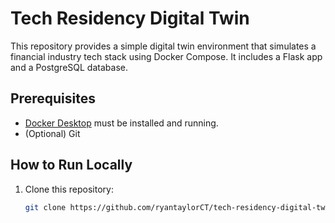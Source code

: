# Tech Residency Digital Twin

This repository provides a simple digital twin environment that simulates a financial industry tech stack using Docker Compose. It includes a Flask app and a PostgreSQL database.

## Prerequisites

- [Docker Desktop](https://www.docker.com/products/docker-desktop) must be installed and running.
- (Optional) Git

## How to Run Locally

1. Clone this repository:
   ```bash
   git clone https://github.com/ryantaylorCT/tech-residency-digital-twin.git
